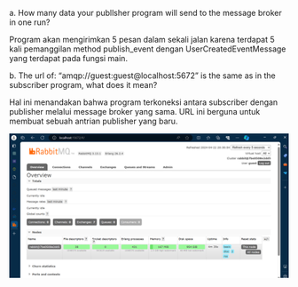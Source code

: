 a. How many data your publlsher program will send to the message broker in one run?

Program akan mengirimkan 5 pesan dalam sekali jalan karena terdapat 5 kali pemanggilan method publish_event dengan UserCreatedEventMessage yang terdapat pada fungsi main.

b. The url of: “amqp://guest:guest@localhost:5672” is the same as in the subscriber program, what does it mean?

Hal ini menandakan bahwa program terkoneksi antara subscriber dengan publisher melalui message broker yang sama. URL ini berguna untuk membuat sebuah antrian publisher yang baru.

![RabbitMQ](image.png)